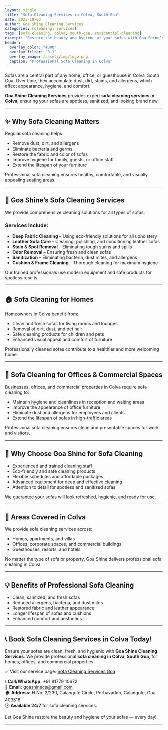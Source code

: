 ```yaml
---
layout: single
title: "Sofa Cleaning Services in Colva, South Goa"
date: 2025-10-03
author: Goa Shine Cleaning Services
categories: [cleaning, services]
tags: [sofa-cleaning, colva, south-goa, residential-cleaning]
excerpt: "Restore the beauty and hygiene of your sofas with Goa Shine’s professional sofa cleaning services in Colva, South Goa."
header:
  overlay_color: "#000"
  overlay_filter: "0.3"
  overlay_image: /assets/img/logo.png
  caption: "Professional Sofa Cleaning in Colva"
---
```


Sofas are a central part of any home, office, or guesthouse in Colva, South Goa. Over time, they accumulate dust, dirt, stains, and allergens, which affect appearance, hygiene, and comfort.  

**Goa Shine Cleaning Services** provides expert **sofa cleaning services in Colva**, ensuring your sofas are spotless, sanitized, and looking brand new.

---

## ✨ Why Sofa Cleaning Matters
Regular sofa cleaning helps:  
- Remove dust, dirt, and allergens  
- Eliminate bacteria and germs  
- Restore the fabric and color of sofas  
- Improve hygiene for family, guests, or office staff  
- Extend the lifespan of your furniture  

Professional sofa cleaning ensures healthy, comfortable, and visually appealing seating areas.

---

## 🌟 Goa Shine’s Sofa Cleaning Services
We provide comprehensive cleaning solutions for all types of sofas:

### Services Include:
- **Deep Fabric Cleaning** – Using eco-friendly solutions for all upholstery  
- **Leather Sofa Care** – Cleaning, polishing, and conditioning leather sofas  
- **Stain & Spot Removal** – Eliminating tough stains and spills  
- **Odor Removal** – Ensuring fresh and clean sofas  
- **Sanitization** – Eliminating bacteria, dust mites, and allergens  
- **Cushion & Frame Cleaning** – Thorough cleaning for maximum hygiene  

Our trained professionals use modern equipment and safe products for spotless results.

---

## 🏠 Sofa Cleaning for Homes
Homeowners in Colva benefit from:  
- Clean and fresh sofas for living rooms and lounges  
- Removal of dirt, dust, and pet hair  
- Safe cleaning products for children and pets  
- Enhanced visual appeal and comfort of furniture  

Professionally cleaned sofas contribute to a healthier and more welcoming home.

---

## 🏢 Sofa Cleaning for Offices & Commercial Spaces
Businesses, offices, and commercial properties in Colva require sofa cleaning to:  
- Maintain hygiene and cleanliness in reception and waiting areas  
- Improve the appearance of office furniture  
- Eliminate dust and allergens for employees and clients  
- Extend the lifespan of sofas in high-traffic areas  

Professional sofa cleaning ensures clean and presentable spaces for work and visitors.

---

## 🚿 Why Choose Goa Shine for Sofa Cleaning
- Experienced and trained cleaning staff  
- Eco-friendly and safe cleaning products  
- Flexible schedules and affordable packages  
- Advanced equipment for deep and effective cleaning  
- Attention to detail for spotless and sanitized sofas  

We guarantee your sofas will look refreshed, hygienic, and ready for use.

---

## 📍 Areas Covered in Colva
We provide sofa cleaning services across:  
- Homes, apartments, and villas  
- Offices, corporate spaces, and commercial buildings  
- Guesthouses, resorts, and hotels  

No matter the type of sofa or property, Goa Shine delivers professional sofa cleaning in Colva.

---

## 💡 Benefits of Professional Sofa Cleaning
- Clean, sanitized, and fresh sofas  
- Reduced allergens, bacteria, and dust mites  
- Restored fabric and leather appearance  
- Longer lifespan of sofas and cushions  
- Enhanced comfort and aesthetics  

---

## 📞 Book Sofa Cleaning Services in Colva Today!
Ensure your sofas are clean, fresh, and hygienic with **Goa Shine Cleaning Services**. We provide professional **sofa cleaning in Colva, South Goa**, for homes, offices, and commercial properties.  

✅ Visit our service page: [Sofa Cleaning Services Goa](https://www.goashinecs.com/sofa-cleaning-services-goa.html)  

📞 **Call/WhatsApp:** +91 81779 10672  
📧 **Email:** goashinecs@gmail.com  
🏠 **Address:** H.No: 2/230, Calangute Circle, Porbavaddo, Calangute, Goa 403516  
🕒 **Available 24/7** for sofa cleaning services.  

Let Goa Shine restore the beauty and hygiene of your sofas — every day!  

---
